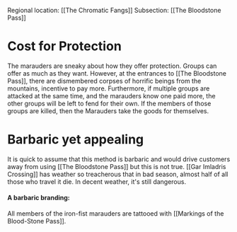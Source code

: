 Regional location: [[The Chromatic Fangs]]
Subsection: [[The Bloodstone Pass]] 
# Cost for Protection
The marauders are sneaky about how they offer protection. Groups can offer as much as they want. However, at the entrances to [[The Bloodstone Pass]], there are dismembered corpses of horrific beings from the mountains, incentive to pay more. Furthermore, if multiple groups are attacked at the same time, and the marauders know one paid more, the other groups will be left to fend for their own. If the members of those groups are killed, then the Marauders take the goods for themselves.

# Barbaric yet appealing
It is quick to assume that this method is barbaric and would drive customers away from using [[The Bloodstone Pass]] but this is not true. [[Gar Imladris Crossing]] has weather so treacherous that in bad season, almost half of all those who travel it die. In decent weather, it's still dangerous. 

#### A barbaric branding:
All members of the iron-fist marauders are tattooed with [[Markings of the Blood-Stone Pass]]. 